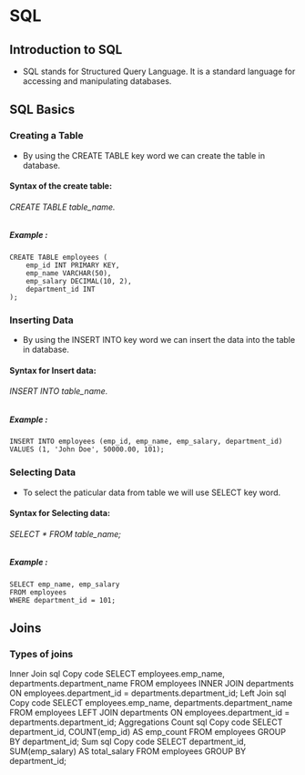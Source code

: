 # SQL
## Introduction to SQL
* SQL stands for Structured Query Language. It is a standard language for accessing and manipulating databases.
## SQL Basics
### Creating a Table
* By using the CREATE TABLE key word we can create the table in database.
#### Syntax of the create table:
###### CREATE TABLE table_name.
##### Example :
```
CREATE TABLE employees (
    emp_id INT PRIMARY KEY,
    emp_name VARCHAR(50),
    emp_salary DECIMAL(10, 2),
    department_id INT
);
```
### Inserting Data
*  By using the INSERT INTO key word we can insert the data into the table in database.
#### Syntax for Insert data:
###### INSERT INTO table_name.
##### Example :
```
INSERT INTO employees (emp_id, emp_name, emp_salary, department_id)
VALUES (1, 'John Doe', 50000.00, 101);
```
### Selecting Data
* To select the paticular data from table we will use SELECT key word.
#### Syntax for Selecting data:
###### SELECT * FROM table_name;
##### Example :
```
SELECT emp_name, emp_salary
FROM employees
WHERE department_id = 101;
```
## Joins
### Types of joins
Inner Join
sql
Copy code
SELECT employees.emp_name, departments.department_name
FROM employees
INNER JOIN departments ON employees.department_id = departments.department_id;
Left Join
sql
Copy code
SELECT employees.emp_name, departments.department_name
FROM employees
LEFT JOIN departments ON employees.department_id = departments.department_id;
Aggregations
Count
sql
Copy code
SELECT department_id, COUNT(emp_id) AS emp_count
FROM employees
GROUP BY department_id;
Sum
sql
Copy code
SELECT department_id, SUM(emp_salary) AS total_salary
FROM employees
GROUP BY department_id;
















